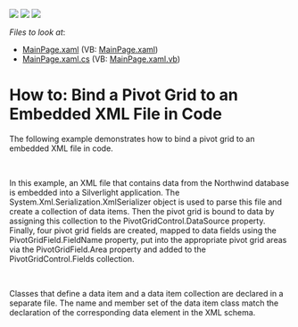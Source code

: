 <!-- default badges list -->
![](https://img.shields.io/endpoint?url=https://codecentral.devexpress.com/api/v1/VersionRange/128578011/11.2.5%2B)
[![](https://img.shields.io/badge/Open_in_DevExpress_Support_Center-FF7200?style=flat-square&logo=DevExpress&logoColor=white)](https://supportcenter.devexpress.com/ticket/details/E3629)
[![](https://img.shields.io/badge/📖_How_to_use_DevExpress_Examples-e9f6fc?style=flat-square)](https://docs.devexpress.com/GeneralInformation/403183)
<!-- default badges end -->
<!-- default file list -->
*Files to look at*:

* [MainPage.xaml](./CS/DXPivotGrid_BindingToEmbeddedXMLInCode/MainPage.xaml) (VB: [MainPage.xaml](./VB/DXPivotGrid_BindingToEmbeddedXMLInCode/MainPage.xaml))
* [MainPage.xaml.cs](./CS/DXPivotGrid_BindingToEmbeddedXMLInCode/MainPage.xaml.cs) (VB: [MainPage.xaml.vb](./VB/DXPivotGrid_BindingToEmbeddedXMLInCode/MainPage.xaml.vb))
<!-- default file list end -->
# How to: Bind a Pivot Grid to an Embedded XML File in Code


<p>The following example demonstrates how to bind a pivot grid to an embedded XML file in code.</p><br />
<p>In this example, an XML file that contains data from the Northwind database is embedded into a Silverlight application. The System.Xml.Serialization.XmlSerializer object is used to parse this file and create a collection of data items. Then the pivot grid is bound to data by assigning this collection to the PivotGridControl.DataSource property. Finally, four pivot grid fields are created, mapped to data fields using the PivotGridField.FieldName property, put into the appropriate pivot grid areas via the PivotGridField.Area property and added to the PivotGridControl.Fields collection.</p><br />
<p>Classes that define a data item and a data item collection are declared in a separate file. The name and member set of the data item class match the declaration of the corresponding data element in the XML schema.</p>

<br/>


